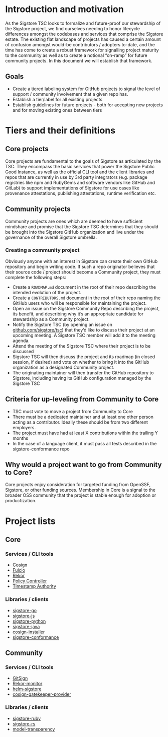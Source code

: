 # Introduction and motivation

As the Sigstore TSC looks to formalize and future-proof our stewardship of the Sigstore project, we find ourselves needing to honor lifecycle differences amongst the codebases and services that comprise the Sigstore estate. The existing flat landscape of projects has caused a certain amount of confusion amongst would-be contributors / adopters to-date, and the time has come to create a robust framework for signalling project maturity to the community as well as to create a notional “on-ramp” for future community projects. In this document we will establish that framework.

## Goals

* Create a tiered labeling system for GitHub projects to signal the level of support / community involvement that a given repo has.  
* Establish a tier/label for all existing projects  
* Establish guidelines for future projects \- both for accepting new projects and for moving existing ones between tiers

# Tiers and their definitions

## Core projects

Core projects are fundamental to the goals of Sigstore as articulated by the TSC. They encompass the basic services that power the Sigstore Public Good Instance, as well as the official CLI tool and the client libraries and repos that are currently in use by 3rd party integrators (e.g. package registries like npm and RubyGems and software vendors like GitHub and GitLab) to support implementations of Sigstore for use cases like provenance attestations, publishing attestations, runtime verification etc. 

## Community projects

Community projects are ones which are deemed to have sufficient mindshare and promise that the Sigstore TSC determines that they should be brought into the Sigstore GitHub organization and live under the governance of the overall Sigstore umbrella.

### Creating a community project

Obviously anyone with an interest in Sigstore can create their own GitHub repository and begin writing code. If such a repo originator believes that their source code / project should become a Community project, they must complete the following steps:

* Create a `ROADMAP.md` document in the root of their repo describing the intended evolution of the project.  
* Create a `CONTRIBUTORS.md` document in the root of their repo naming the GitHub users who will be responsible for maintaining the project.  
* Open an issue on the Sigstore Community Repo describing the project, its benefit, and describing why it’s an appropriate candidate for stewardship as a Community project.  
* Notify the Sigstore TSC (by opening an issue on [github.com/sigstore/tsc](http://github.com/sigstore/tsc)) that they’d like to discuss their project at an upcoming meeting. A Sigstore TSC member will add it to the meeting agenda.  
* Attend the meeting of the Sigstore TSC where their project is to be discussed  
* Sigstore TSC will then discuss the project and its roadmap (in closed session, if desired) and vote on whether to bring it into the GitHub organization as a designated Community project.  
* The originating maintainer will then transfer the GitHub repository to Sigstore, including having its GitHub configuration managed by the Sigstore TSC

## Criteria for up-leveling from Community to Core

* TSC must vote to move a project from Community to Core  
* There must be a dedicated maintainer and at least one other person acting as a contributor. Ideally these should be from two different employers.  
* The project must have had at least X contributions within the trailing Y months  
* In the case of a language client, it must pass all tests described in the sigstore-conformance repo

## Why would a project want to go from Community to Core?

Core projects enjoy consideration for targeted funding from OpenSSF, Sigstore, or other funding sources. Membership in Core is a signal to the broader OSS community that the project is stable enough for adoption or productization.

# Project lists

## Core

### Services / CLI tools

* [Cosign](https://github.com/sigstore/cosign)  
* [Fulcio](https://github.com/sigstore/fulcio)  
* [Rekor](https://github.com/sigstore/rekor)  
* [Policy Controller](https://github.com/sigstore/policy-controller/)  
* [Timestamp Authority](https://github.com/sigstore/timestamp-authority)

### Libraries / clients

* [sigstore-go](https://github.com/sigstore/sigstore-go)  
* [sigstore-js](https://github.com/sigstore/sigstore-js)  
* [sigstore-python](https://github.com/sigstore/sigstore-python)  
* [sigstore-java](https://github.com/sigstore/sigstore-java)  
* [cosign-installer](https://github.com/sigstore/cosign-installer)  
* [sigstore-conformance](https://github.com/sigstore/sigstore-conformance)

## Community

### Services / CLI tools

* [GitSign](https://github.com/sigstore/gitsign)  
* [Rekor-monitor](https://github.com/sigstore/rekor-monitor)  
* [helm-sigstore](https://github.com/sigstore/helm-sigstore)  
* [cosign-gatekeeper-provider](https://github.com/sigstore/cosign-gatekeeper-provider)

### Libraries / clients

* [sigstore-ruby](https://github.com/sigstore/sigstore-ruby)  
* [sigstore-rs](https://github.com/sigstore/sigstore-rs)  
* [model-transparency](https://github.com/sigstore/model-transparency)  